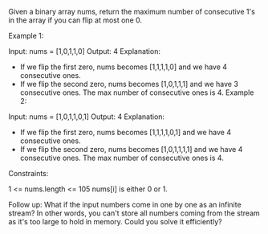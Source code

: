 Given a binary array nums, return the maximum number of consecutive 1's in the array if you can flip at most one 0.

Example 1:

Input: nums = [1,0,1,1,0]
Output: 4
Explanation:

- If we flip the first zero, nums becomes [1,1,1,1,0] and we have 4 consecutive ones.
- If we flip the second zero, nums becomes [1,0,1,1,1] and we have 3 consecutive ones.
  The max number of consecutive ones is 4.
  Example 2:

Input: nums = [1,0,1,1,0,1]
Output: 4
Explanation:

- If we flip the first zero, nums becomes [1,1,1,1,0,1] and we have 4 consecutive ones.
- If we flip the second zero, nums becomes [1,0,1,1,1,1] and we have 4 consecutive ones.
  The max number of consecutive ones is 4.

Constraints:

1 <= nums.length <= 105
nums[i] is either 0 or 1.

Follow up: What if the input numbers come in one by one as an infinite stream? In other words, you can't store all numbers coming from the stream as it's too large to hold in memory. Could you solve it efficiently?
